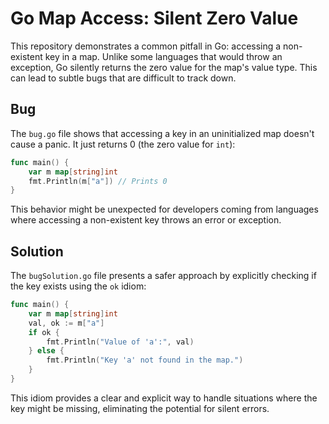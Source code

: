 # Go Map Access: Silent Zero Value

This repository demonstrates a common pitfall in Go: accessing a non-existent key in a map. Unlike some languages that would throw an exception, Go silently returns the zero value for the map's value type. This can lead to subtle bugs that are difficult to track down.

## Bug

The `bug.go` file shows that accessing a key in an uninitialized map doesn't cause a panic.  It just returns 0 (the zero value for `int`):

```go
func main() {
    var m map[string]int
    fmt.Println(m["a"]) // Prints 0
}
```

This behavior might be unexpected for developers coming from languages where accessing a non-existent key throws an error or exception.

## Solution

The `bugSolution.go` file presents a safer approach by explicitly checking if the key exists using the `ok` idiom:

```go
func main() {
    var m map[string]int
    val, ok := m["a"]
    if ok {
        fmt.Println("Value of 'a':", val)
    } else {
        fmt.Println("Key 'a' not found in the map.")
    }
}
```

This idiom provides a clear and explicit way to handle situations where the key might be missing, eliminating the potential for silent errors.